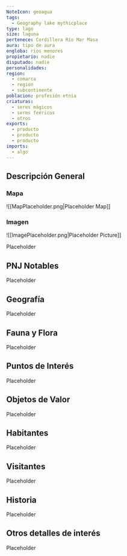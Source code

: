 ```yaml
---
NoteIcon: geoagua
tags:
  - Geography lake mythicplace
type: lago
size: laguna
pertenece: Cordillera Río Mar Masa 
aura: tipo de aura
engloba: rios menores
propietario: nadie
disputado: nadie
personalidades: 
region:
  - comarca 
  - region
  - subcontinente
poblacion: profesión etnia
criaturas:
  - seres mágicos
  - seres feéricos
  - otros
exports:
  - producto
  - producto
  - producto
imports:
  - algo
---
```






## Descripción General
 <section class="wa-section main-content"><p></p></section>   

### Mapa
![[MapPlaceholder.png|Placeholder Map]]

### Imagen
![[ImagePlaceholder.png|Placeholder Picture]]

Placeholder

## PNJ Notables
Placeholder

## Geografía
Placeholder

## Fauna y Flora
Placeholder

## Puntos de Interés
Placeholder

## Objetos de Valor
Placeholder

## Habitantes
Placeholder

## Visitantes
Placeholder

## Historia
Placeholder

## Otros detalles de interés
Placeholder


